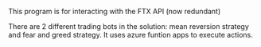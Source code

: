This program is for interacting with the FTX API (now redundant)

There are 2 different trading bots in the solution: mean reversion strategy and fear and greed strategy. It uses azure funtion apps to execute actions.

